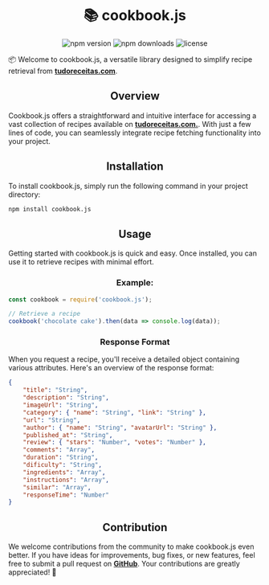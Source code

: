 <h1 align="center">📚 cookbook.js</h1>

<p align="center">
  <img src="https://img.shields.io/npm/v/cookbook.js.svg" alt="npm version">
  <img src="https://img.shields.io/npm/dt/cookbook.js.svg" alt="npm downloads">
  <img src="https://img.shields.io/github/license/emptydev1/cookbook.js.svg" alt="license">
</p>

<p>📦 Welcome to cookbook.js, a versatile library designed to simplify recipe retrieval from <strong><a href="https://www.tudoreceitas.com/">tudoreceitas.com</a></strong>.</p>

<h2 align="center">Overview</h2>

<p>Cookbook.js offers a straightforward and intuitive interface for accessing a vast collection of recipes available on <strong><a href="https://www.tudoreceitas.com/">tudoreceitas.com.</a></strong>. With just a few lines of code, you can seamlessly integrate recipe fetching functionality into your project.</p>

<h2 align="center">Installation</h2>

<p>To install cookbook.js, simply run the following command in your project directory:</p>

```bash
npm install cookbook.js
```

<h2 align="center">Usage</h2>

<p>Getting started with cookbook.js is quick and easy. Once installed, you can use it to retrieve recipes with minimal effort.</p>

<h3 align="center">Example:</h3>

```js
const cookbook = require('cookbook.js');

// Retrieve a recipe
cookbook('chocolate cake').then(data => console.log(data));
```

<h3 align="center">Response Format</h3>

<p>When you request a recipe, you'll receive a detailed object containing various attributes. Here's an overview of the response format:</p>

```json
{
    "title": "String",
    "description": "String",
    "imageUrl": "String",
    "category": { "name": "String", "link": "String" },
    "url": "String",
    "author": { "name": "String", "avatarUrl": "String" },
    "published_at": "String",
    "review": { "stars": "Number", "votes": "Number" },
    "comments": "Array",
    "duration": "String",
    "dificulty": "String",
    "ingredients": "Array",
    "instructions": "Array",
    "similar": "Array",
    "responseTime": "Number"
}
```

<h2 align="center">Contribution</h2>

<p>We welcome contributions from the community to make cookbook.js even better. If you have ideas for improvements, bug fixes, or new features, feel free to submit a pull request on <strong><a href="https://github.com/emptydev1/cookbook.js">GitHub</a></strong>. Your contributions are greatly appreciated! 🚀</p>
